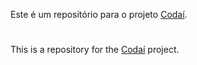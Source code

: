 Este é um repositório para o projeto [Codaí](https://codai.growdev.com.br/).
#
This is a repository for the [Codaí](https://codai.growdev.com.br/) project.
